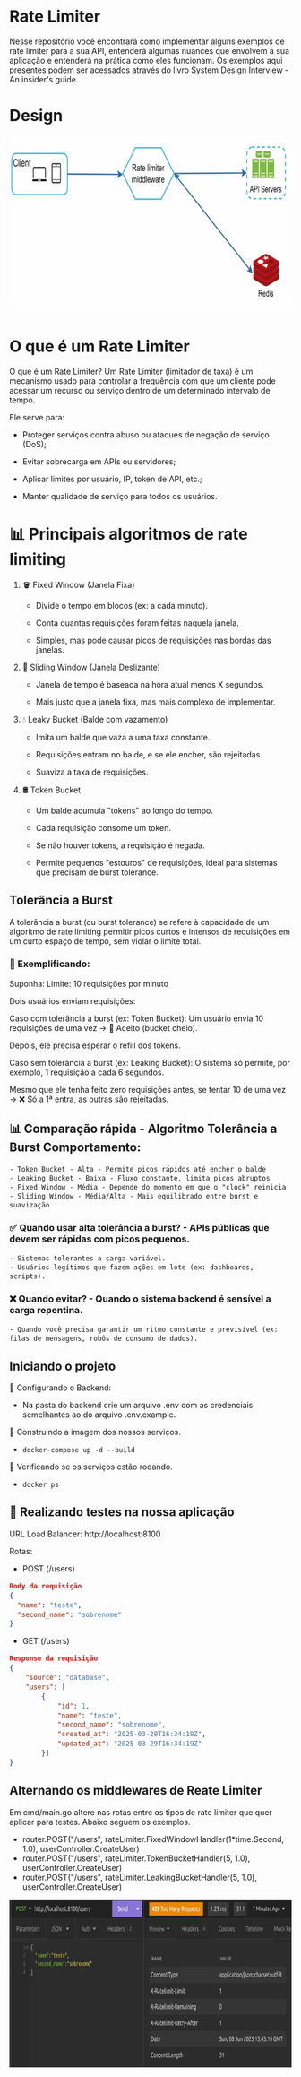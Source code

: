 # Rate Limiter

Nesse repositório você encontrará como implementar alguns exemplos de rate limiter para a sua API, entenderá algumas nuances que envolvem a sua aplicação e entenderá na prática como eles funcionam. Os exemplos aqui presentes podem ser acessados através do livro System Design Interview - An insider's guide.

# Design

<img src="imgs/design.png" alt="Design" style="width:700px; height:300px">
<br><br/>

# O que é um Rate Limiter

O que é um Rate Limiter?
Um Rate Limiter (limitador de taxa) é um mecanismo usado para controlar a frequência com que um cliente pode acessar um recurso ou serviço dentro de um determinado intervalo de tempo.

Ele serve para:

- Proteger serviços contra abuso ou ataques de negação de serviço (DoS);

- Evitar sobrecarga em APIs ou servidores;

- Aplicar limites por usuário, IP, token de API, etc.;

- Manter qualidade de serviço para todos os usuários.

# 📊 Principais algoritmos de rate limiting

1. 🪣 Fixed Window (Janela Fixa)

   - Divide o tempo em blocos (ex: a cada minuto).

   - Conta quantas requisições foram feitas naquela janela.

   - Simples, mas pode causar picos de requisições nas bordas das janelas.

2. 🧮 Sliding Window (Janela Deslizante)

   - Janela de tempo é baseada na hora atual menos X segundos.

   - Mais justo que a janela fixa, mas mais complexo de implementar.

3. 💧 Leaky Bucket (Balde com vazamento)

   - Imita um balde que vaza a uma taxa constante.

   - Requisições entram no balde, e se ele encher, são rejeitadas.

   - Suaviza a taxa de requisições.

4. 🛢️ Token Bucket

   - Um balde acumula "tokens" ao longo do tempo.

   - Cada requisição consome um token.

   - Se não houver tokens, a requisição é negada.

   - Permite pequenos "estouros" de requisições, ideal para sistemas que precisam de burst tolerance.

## Tolerância a Burst

A tolerância a burst (ou burst tolerance) se refere à capacidade de um algoritmo de rate limiting permitir picos curtos e intensos de requisições em um curto espaço de tempo, sem violar o limite total.

### 🧠 Exemplificando:

Suponha:
Limite: 10 requisições por minuto

Dois usuários enviam requisições:

Caso com tolerância a burst (ex: Token Bucket):
Um usuário envia 10 requisições de uma vez → 💚 Aceito (bucket cheio).

Depois, ele precisa esperar o refill dos tokens.

Caso sem tolerância a burst (ex: Leaking Bucket):
O sistema só permite, por exemplo, 1 requisição a cada 6 segundos.

Mesmo que ele tenha feito zero requisições antes, se tentar 10 de uma vez → ❌ Só a 1ª entra, as outras são rejeitadas.

## 📊 Comparação rápida - Algoritmo Tolerância a Burst Comportamento:

    - Token Bucket - Alta - Permite picos rápidos até encher o balde
    - Leaking Bucket - Baixa - Fluxo constante, limita picos abruptos
    - Fixed Window - Média - Depende do momento em que o "clock" reinicia
    - Sliding Window - Média/Alta - Mais equilibrado entre burst e suavização

### ✅ Quando usar alta tolerância a burst? - APIs públicas que devem ser rápidas com picos pequenos.

    - Sistemas tolerantes a carga variável.
    - Usuários legítimos que fazem ações em lote (ex: dashboards, scripts).

### ❌ Quando evitar? - Quando o sistema backend é sensível a carga repentina.

    - Quando você precisa garantir um ritmo constante e previsível (ex: filas de mensagens, robôs de consumo de dados).

## Iniciando o projeto

📌 Configurando o Backend:

- Na pasta do backend crie um arquivo .env com as credenciais semelhantes ao do arquivo .env.example.

📌 Construindo a imagem dos nossos serviços.

- `docker-compose up -d --build`

📌 Verificando se os serviços estão rodando.

- `docker ps`

## 🎯 Realizando testes na nossa aplicação

URL Load Balancer: http://localhost:8100

Rotas:

- POST (/users)

```json
Body da requisição
{
  "name": "teste",
  "second_name": "sobrenome"
}
```

- GET (/users)

```json
Response da requisição
{
	"source": "database",
	"users": [
		{
			"id": 1,
			"name": "teste",
			"second_name": "sobrenome",
			"created_at": "2025-03-29T16:34:19Z",
			"updated_at": "2025-03-29T16:34:19Z"
		}]
}
```

## Alternando os middlewares de Reate Limiter

Em cmd/main.go altere nas rotas entre os tipos de rate limiter que quer aplicar para testes. Abaixo seguem os exemplos.

- router.POST("/users", rateLimiter.FixedWindowHandler(1\*time.Second, 1.0), userController.CreateUser)
- router.POST("/users", rateLimiter.TokenBucketHandler(5, 1.0), userController.CreateUser)
- router.POST("/users", rateLimiter.LeakingBucketHandler(5, 1.0), userController.CreateUser)

<img src="imgs/headers.png" alt="Design" style="width:700px; height:300px">
